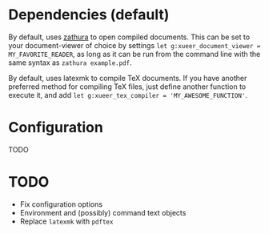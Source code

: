 Dependencies (default)
======================
By default, uses [zathura](https://pwmt.org) to open compiled documents. This can be set to your document-viewer of choice by settings `let g:xueer_document_viewer = MY_FAVORITE_READER`, as long as it can be run from the command line with the same syntax as `zathura example.pdf`.

By default, uses latexmk to compile TeX documents. If you have another preferred method for compiling TeX files, just define another function to execute it, and add `let g:xueer_tex_compiler = 'MY_AWESOME_FUNCTION'`.

Configuration
=============
TODO

TODO
====
* Fix configuration options
* Environment and (possibly) command text objects
* Replace `latexmk` with `pdftex`
